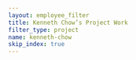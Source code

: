 ```yaml
---
layout: employee_filter
title: Kenneth Chow’s Project Work
filter_type: project
name: kenneth-chow
skip_index: true
---
```

